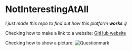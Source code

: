# NotInterestingAtAll
*I just made this repo to find out how this platform **works :)*** 

Checking how to make a link to a website: [GitHub website](https://wwww.github.com)

Checking how to show a picture: ![Questionmark](https://github.com/Annjetta/NotInterestingAtAll/assets/156796526/1808fd44-9cb9-4186-af9b-6944d8dfd1c5)
